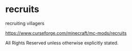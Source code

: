 # recruits
recruiting villagers

https://www.curseforge.com/minecraft/mc-mods/recruits

All Rights Reserved unless otherwise explicitly stated.
